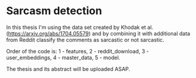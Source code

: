 # Sarcasm detection

In this thesis I'm using the data set created by Khodak et al. (https://arxiv.org/abs/1704.05579) and by combining it with additional data from Reddit classify the comments as sarcastic or not sarcastic.

Order of the code is: 1 - features, 2 - reddit_download, 3 - user_embeddings, 4 - master_data, 5 - model.

The thesis and its abstract will be uploaded ASAP.
